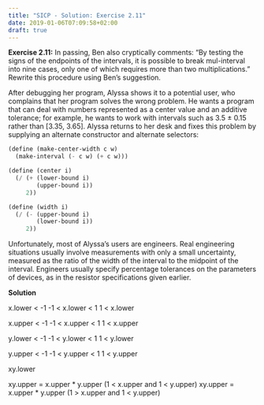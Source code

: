 ```yaml
---
title: "SICP - Solution: Exercise 2.11"
date: 2019-01-06T07:09:58+02:00
draft: true
---
```


**Exercise 2.11:** In passing, Ben also cryptically comments: “By testing the signs of the endpoints of the intervals, it is possible to break mul-interval into nine cases, only one of which requires more than two multiplications.” Rewrite this procedure using Ben’s suggestion.

After debugging her program, Alyssa shows it to a potential user, who complains that her program solves the wrong problem. He wants a program that can deal with numbers represented as a center value and an additive tolerance; for example, he wants to work with intervals such as 3.5 ± 0.15 rather than [3.35, 3.65]. Alyssa returns to her desk and fixes this problem by supplying an alternate constructor and alternate selectors:

```scheme
(define (make-center-width c w)
  (make-interval (- c w) (+ c w)))

(define (center i)
  (/ (+ (lower-bound i)
        (upper-bound i))
     2))

(define (width i)
  (/ (- (upper-bound i)
        (lower-bound i))
     2))
```

Unfortunately, most of Alyssa’s users are engineers. Real engineering situations usually involve measurements with only a small uncertainty, measured as the ratio of the width of the interval to the midpoint of the interval. Engineers usually specify percentage tolerances on the parameters of devices, as in the resistor specifications given earlier.

**Solution**

x.lower < -1
-1 < x.lower < 1
1 < x.lower

x.upper < -1
-1 < x.upper < 1
1 < x.upper


y.lower < -1
-1 < y.lower < 1
1 < y.lower

y.upper < -1
-1 < y.upper < 1
1 < y.upper

xy.lower

xy.upper = x.upper * y.upper (1 < x.upper and 1 < y.upper)
xy.upper = x.upper * y.upper (1 > x.upper and 1 < y.upper)


